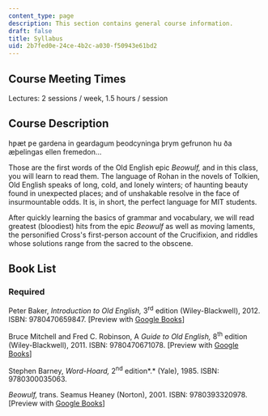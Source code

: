```yaml
---
content_type: page
description: This section contains general course information.
draft: false
title: Syllabus
uid: 2b7fed0e-24ce-4b2c-a030-f50943e61bd2
---
```

## Course Meeting Times

Lectures: 2 sessions / week, 1.5 hours / session

## Course Description

hƿæt ƿe gardena in geardagum þeodcyninga þrym gefrunon hu ða æþelingas ellen fremedon…

Those are the first words of the Old English epic *Beowulf,* and in this class, you will learn to read them. The language of Rohan in the novels of Tolkien, Old English speaks of long, cold, and lonely winters; of haunting beauty found in unexpected places; and of unshakable resolve in the face of insurmountable odds. It is, in short, the perfect language for MIT students.

After quickly learning the basics of grammar and vocabulary, we will read greatest (bloodiest) hits from the epic *Beowulf* as well as moving laments, the personified Cross's first-person account of the Crucifixion, and riddles whose solutions range from the sacred to the obscene.

## Book List

### Required

Peter Baker, *Introduction to Old English,* 3<sup>rd</sup> edition (Wiley-Blackwell), 2012. ISBN: 9780470659847. \[Preview with [Google Books](https://www.google.com/books/edition/Introduction_to_Old_English/plIqudth2IwC?hl=en&gbpv=1)\]

Bruce Mitchell and Fred C. Robinson, A *Guide to Old English,* 8<sup>th</sup> edition (Wiley-Blackwell), 2011. ISBN: ‎9780470671078. \[Preview with [Google Books](https://www.google.com/books/edition/A_Guide_to_Old_English/hwzlYFlKlOoC?hl=en&gbpv=1)\]

Stephen Barney, *Word-Hoard,* 2<sup>nd</sup> edition*.* (Yale), 1985. ISBN: ‎9780300035063. 

*Beowulf,* trans. Seamus Heaney (Norton), 2001. ISBN: ‎9780393320978. \[Preview with [Google Books](https://www.google.com/books/edition/Beowulf_a_New_Verse_Translation_Bilingua/m-7crEM3A0AC?hl=en&gbpv=1)\]